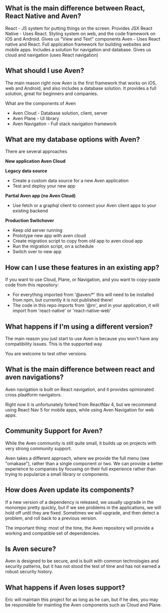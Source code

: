 ## What is the main difference between React, React Native and Aven?

React - JS system for putting things on the screen. Provides JSX
React Native - Uses React. Styling system on web, and the code framework on iOS and Android. Gives us "View and Text" components
Aven - Uses React native and React. Full application framework for building websites and mobile apps. Includes a solution for navigation and database. Gives us cloud and navigation (uses React navigation)

## What should I use Aven?

The main reason right now Aven is the first framework that works on iOS, web and Android, and also includes a database solution. It provides a full solution, great for beginners and companies.

What are the components of Aven

- Aven Cloud - Database solution, client, server
- Aven Plane - UI library
- Aven Navigation - Full stack navigation framework

## What are my database options with Aven?

There are several approaches

**New application Aven Cloud**

**Legacy data source**

- Create a custom data source for a new Aven application
- Test and deploy your new app

**Partial Aven app (no Aven Cloud)**

- Use fetch or a graphql client to connect your Aven client apps to your existing backend

**Production Switchover**

- Keep old server running
- Prototype new app with aven cloud
- Create migration script to copy from old app to aven cloud app
- Run the migration script, on a schedule
- Switch over to new app

## How can I use these features in an existing app?

If you want to use Cloud, Plane, or Navigation, and you want to copy-paste code from this repository:

- For everything imported from '@aven/\*' this will need to be installed from npm, but currently it is not published there!
- The code in this repo imports from '@rn', and in your application, it will import from 'react-native' or 'react-native-web'

## What happens if I'm using a different version?

The main reason you just start to use Aven is because you won't have any compatibility issues. This is the supported way

You are welcome to test other versions.

## What is the main difference between react and aven navigations?

Aven navigation is built on React navigation, and it provides opinionated cross plaatform navigators.

Right now it is unfortunately forked from ReactNav 4, but we recommend using React Nav 5 for mobile apps, while using Aven Navigation for web apps.

## Community Support for Aven?

While the Aven community is still quite small, it builds up on projects with very strong community support.

Aven takes a different approach, where we provide the full menu (see "omakase"), rather than a single component or two. We can provide a better experience to companies by focusing on their full experience rather than trying to popularize a small library or components.

## How does Aven update its components?

If a new version of a dependency is released, we usually upgrade in the monorepo pretty quickly, but if we see problems in the applications, we will hold off until they are fixed. Sometimes we will upgrade, and then detect a problem, and roll back to a previous version.

The important thing: most of the time, the Aven repository will provide a working and compatible set of dependencies.

## Is Aven secure?

Aven is designed to be secure, and is built with common technologies and security patterns, but it has not stood the test of time and has not earned a robust security history.

## What happens if Aven loses support?

Eric will maintain this project for as long as he can, but if he dies, you may be responsible for mainting the Aven components such as Cloud and Plane.
